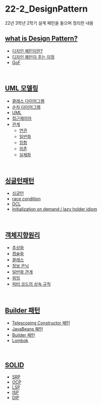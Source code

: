 # 22-2_DesignPattern
22년 3학년 2학기 설계 패턴을 들으며 정리한 내용
<br>
## <a href="https://github.com/JinUng41/22-2_DesignPattern/issues/1">what is Design Pattern?</href>
  - 디자인 패턴이란?
  - 디자인 패턴이 주는 이점
  - GoF 
  
<br>

## <a href="https://github.com/JinUng41/22-2_DesignPattern/issues/2">UML 모델링</href>
  - 클래스 다이어그램
  - 순차 다이어그램
  - UML
  - 접근제어자
  - 관계
    - 연관
    - 일반화
    - 집합
    - 의존
    - 실체화

<br>

## <a href="https://github.com/JinUng41/22-2_DesignPattern/issues/3">싱글턴패턴</href>
  - 싱글턴
  - race condition
  - DCL
  - Initialization on demand / lazy holder idiom

<br>

## <a href="https://github.com/JinUng41/22-2_DesignPattern/issues/4">객체지향원리</href>
  - 추상화
  - 캡슐화
  - 클래스
  - 정보 은닉
  - 일반화 관계
  - 위임
  - 피터 코드의 상속 규칙

<br>

## <a href="https://github.com/JinUng41/22-2_DesignPattern/issues/5">Builder 패턴</href>
  - Telescoping Constructor 패턴
  - JavaBeans 패턴
  - Builder 패턴
  - Lombok

<br>

## <a href="https://github.com/JinUng41/22-2_DesignPattern/issues/6">SOLID</href>
  - SRP
  - OCP
  - LSP
  - ISP
  - DIP

<br>
